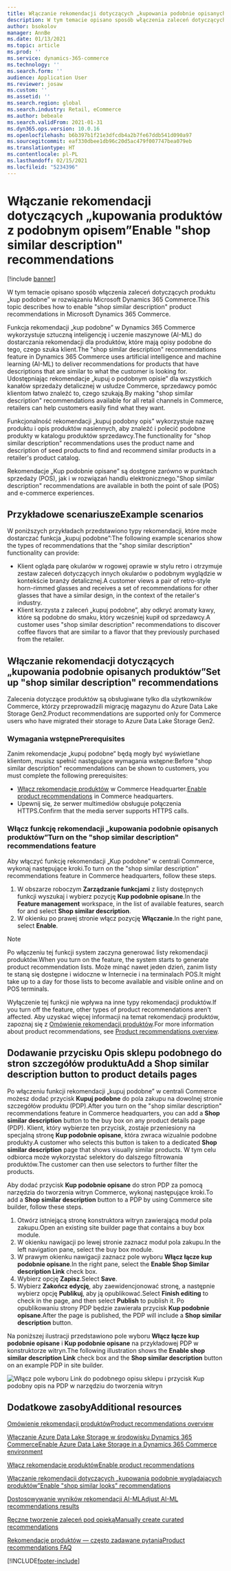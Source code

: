 ```yaml
---
title: Włączanie rekomendacji dotyczących „kupowania podobnie opisanych produktów”
description: W tym temacie opisano sposób włączenia zaleceń dotyczących produktu „kup podobne” w rozwiązaniu Microsoft Dynamics 365 Commerce.
author: bsokolov
manager: AnnBe
ms.date: 01/13/2021
ms.topic: article
ms.prod: ''
ms.service: dynamics-365-commerce
ms.technology: ''
ms.search.form: ''
audience: Application User
ms.reviewer: josaw
ms.custom: ''
ms.assetid: ''
ms.search.region: global
ms.search.industry: Retail, eCommerce
ms.author: bebeale
ms.search.validFrom: 2021-01-31
ms.dyn365.ops.version: 10.0.16
ms.openlocfilehash: b6b397b1f21e3dfcdb4a2b7fe67ddb541d090a97
ms.sourcegitcommit: eaf330dbee1db96c20d5ac479f007747bea079eb
ms.translationtype: HT
ms.contentlocale: pl-PL
ms.lasthandoff: 02/15/2021
ms.locfileid: "5234396"
---
```

# <a name="enable-shop-similar-description-recommendations"></a><span data-ttu-id="c1295-103">Włączanie rekomendacji dotyczących „kupowania produktów z podobnym opisem”</span><span class="sxs-lookup"><span data-stu-id="c1295-103">Enable "shop similar description" recommendations</span></span>

[!include [banner](includes/banner.md)]

<span data-ttu-id="c1295-104">W tym temacie opisano sposób włączenia zaleceń dotyczących produktu „kup podobne” w rozwiązaniu Microsoft Dynamics 365 Commerce.</span><span class="sxs-lookup"><span data-stu-id="c1295-104">This topic describes how to enable "shop similar description" product recommendations in Microsoft Dynamics 365 Commerce.</span></span>

<span data-ttu-id="c1295-105">Funkcja rekomendacji „kup podobne” w Dynamics 365 Commerce wykorzystuje sztuczną inteligencję i uczenie maszynowe (AI-ML) do dostarczania rekomendacji dla produktów, które mają opisy podobne do tego, czego szuka klient.</span><span class="sxs-lookup"><span data-stu-id="c1295-105">The "shop similar description" recommendations feature in Dynamics 365 Commerce uses artificial intelligence and machine learning (AI-ML) to deliver recommendations for products that have descriptions that are similar to what the customer is looking for.</span></span> <span data-ttu-id="c1295-106">Udostępniając rekomendacje „kupuj o podobnym opisie” dla wszystkich kanałów sprzedaży detalicznej w usłudze Commerce, sprzedawcy pomóc klientom łatwo znaleźć to, czego szukają.</span><span class="sxs-lookup"><span data-stu-id="c1295-106">By making "shop similar description" recommendations available for all retail channels in Commerce, retailers can help customers easily find what they want.</span></span>

<span data-ttu-id="c1295-107">Funkcjonalność rekomendacji „kupuj podobny opis” wykorzystuje nazwę produktu i opis produktów nasiennych, aby znaleźć i polecić podobne produkty w katalogu produktów sprzedawcy.</span><span class="sxs-lookup"><span data-stu-id="c1295-107">The functionality for "shop similar description" recommendations uses the product name and description of seed products to find and recommend similar products in a retailer's product catalog.</span></span>

<span data-ttu-id="c1295-108">Rekomendacje „Kup podobnie opisane” są dostępne zarówno w punktach sprzedaży (POS), jak i w rozwiązań handlu elektronicznego.</span><span class="sxs-lookup"><span data-stu-id="c1295-108">"Shop similar description" recommendations are available in both the point of sale (POS) and e-commerce experiences.</span></span>

## <a name="example-scenarios"></a><span data-ttu-id="c1295-109">Przykładowe scenariusze</span><span class="sxs-lookup"><span data-stu-id="c1295-109">Example scenarios</span></span>

<span data-ttu-id="c1295-110">W poniższych przykładach przedstawiono typy rekomendacji, które może dostarczać funkcja „kupuj podobne”:</span><span class="sxs-lookup"><span data-stu-id="c1295-110">The following example scenarios show the types of recommendations that the "shop similar description" functionality can provide:</span></span>

- <span data-ttu-id="c1295-111">Klient ogląda parę okularów w rogowej oprawie w stylu retro i otrzymuje zestaw zaleceń dotyczących innych okularów o podobnym wyglądzie w kontekście branży detalicznej.</span><span class="sxs-lookup"><span data-stu-id="c1295-111">A customer views a pair of retro-style horn-rimmed glasses and receives a set of recommendations for other glasses that have a similar design, in the context of the retailer's industry.</span></span>
- <span data-ttu-id="c1295-112">Klient korzysta z zaleceń „kupuj podobne”, aby odkryć aromaty kawy, które są podobne do smaku, który wcześniej kupił od sprzedawcy.</span><span class="sxs-lookup"><span data-stu-id="c1295-112">A customer uses "shop similar description" recommendations to discover coffee flavors that are similar to a flavor that they previously purchased from the retailer.</span></span>

## <a name="set-up-shop-similar-description-recommendations"></a><span data-ttu-id="c1295-113">Włączanie rekomendacji dotyczących „kupowania podobnie opisanych produktów”</span><span class="sxs-lookup"><span data-stu-id="c1295-113">Set up "shop similar description" recommendations</span></span>

<span data-ttu-id="c1295-114">Zalecenia dotyczące produktów są obsługiwane tylko dla użytkowników Commerce, którzy przeprowadzili migrację magazynu do Azure Data Lake Storage Gen2.</span><span class="sxs-lookup"><span data-stu-id="c1295-114">Product recommendations are supported only for Commerce users who have migrated their storage to Azure Data Lake Storage Gen2.</span></span>

### <a name="prerequisites"></a><span data-ttu-id="c1295-115">Wymagania wstępne</span><span class="sxs-lookup"><span data-stu-id="c1295-115">Prerequisites</span></span>

<span data-ttu-id="c1295-116">Zanim rekomendacje „kupuj podobne” będą mogły być wyświetlane klientom, musisz spełnić następujące wymagania wstępne:</span><span class="sxs-lookup"><span data-stu-id="c1295-116">Before "shop similar description" recommendations can be shown to customers, you must complete the following prerequisites:</span></span>

- <span data-ttu-id="c1295-117">[Włącz rekomendacje produktów](enable-product-recommendations.md) w Commerce Headquarter.</span><span class="sxs-lookup"><span data-stu-id="c1295-117">[Enable product recommendations](enable-product-recommendations.md) in Commerce headquarters.</span></span>
- <span data-ttu-id="c1295-118">Upewnij się, że serwer multimediów obsługuje połączenia HTTPS.</span><span class="sxs-lookup"><span data-stu-id="c1295-118">Confirm that the media server supports HTTPS calls.</span></span>

### <a name="turn-on-the-shop-similar-description-recommendations-feature"></a><span data-ttu-id="c1295-119">Włącz funkcję rekomendacji „kupowania podobnie opisanych produktów”</span><span class="sxs-lookup"><span data-stu-id="c1295-119">Turn on the "shop similar description" recommendations feature</span></span>

<span data-ttu-id="c1295-120">Aby włączyć funkcję rekomendacji „Kup podobne” w centrali Commerce, wykonaj następujące kroki.</span><span class="sxs-lookup"><span data-stu-id="c1295-120">To turn on the "shop similar description" recommendations feature in Commerce headquarters, follow these steps.</span></span>

1. <span data-ttu-id="c1295-121">W obszarze roboczym **Zarządzanie funkcjami** z listy dostępnych funkcji wyszukaj i wybierz pozycję **Kup podobnie opisane**.</span><span class="sxs-lookup"><span data-stu-id="c1295-121">In the **Feature management** workspace, in the list of available features, search for and select **Shop similar description**.</span></span>
1. <span data-ttu-id="c1295-122">W okienku po prawej stronie włącz pozycję **Włączanie**.</span><span class="sxs-lookup"><span data-stu-id="c1295-122">In the right pane, select **Enable**.</span></span>

> [!NOTE]
> <span data-ttu-id="c1295-123">Po włączeniu tej funkcji system zaczyna generować listy rekomendacji produktów.</span><span class="sxs-lookup"><span data-stu-id="c1295-123">When you turn on the feature, the system starts to generate product recommendation lists.</span></span> <span data-ttu-id="c1295-124">Może minąć nawet jeden dzień, zanim listy te staną się dostępne i widoczne w Internecie i na terminalach POS.</span><span class="sxs-lookup"><span data-stu-id="c1295-124">It might take up to a day for those lists to become available and visible online and on POS terminals.</span></span>
>
> <span data-ttu-id="c1295-125">Wyłączenie tej funkcji nie wpływa na inne typy rekomendacji produktów.</span><span class="sxs-lookup"><span data-stu-id="c1295-125">If you turn off the feature, other types of product recommendations aren't affected.</span></span> <span data-ttu-id="c1295-126">Aby uzyskać więcej informacji na temat rekomendacji produktów, zapoznaj się z [Omówienie rekomendacji produktów](product-recommendations.md).</span><span class="sxs-lookup"><span data-stu-id="c1295-126">For more information about product recommendations, see [Product recommendations overview](product-recommendations.md).</span></span>

## <a name="add-a-shop-similar-description-button-to-product-details-pages"></a><span data-ttu-id="c1295-127">Dodawanie przycisku Opis sklepu podobnego do stron szczegółów produktu</span><span class="sxs-lookup"><span data-stu-id="c1295-127">Add a Shop similar description button to product details pages</span></span>

<span data-ttu-id="c1295-128">Po włączeniu funkcji rekomendacji „kupuj podobne” w centrali Commerce możesz dodać przycisk **Kupuj podobne** do pola zakupu na dowolnej stronie szczegółów produktu (PDP).</span><span class="sxs-lookup"><span data-stu-id="c1295-128">After you turn on the "shop similar description" recommendations feature in Commerce headquarters, you can add a **Shop similar description** button to the buy box on any product details page (PDP).</span></span> <span data-ttu-id="c1295-129">Klient, który wybierze ten przycisk, zostaje przeniesiony na specjalną stronę **Kup podobnie opisane**, która zwraca wizualnie podobne produkty.</span><span class="sxs-lookup"><span data-stu-id="c1295-129">A customer who selects this button is taken to a dedicated **Shop similar description** page that shows visually similar products.</span></span> <span data-ttu-id="c1295-130">W tym celu odbiorca może wykorzystać selektory do dalszego filtrowania produktów.</span><span class="sxs-lookup"><span data-stu-id="c1295-130">The customer can then use selectors to further filter the products.</span></span>

<span data-ttu-id="c1295-131">Aby dodać przycisk **Kup podobnie opisane** do stron PDP za pomocą narzędzia do tworzenia witryn Commerce, wykonaj następujące kroki.</span><span class="sxs-lookup"><span data-stu-id="c1295-131">To add a **Shop similar description** button to a PDP by using Commerce site builder, follow these steps.</span></span>

1. <span data-ttu-id="c1295-132">Otwórz istniejącą stronę konstruktora witryn zawierającą moduł pola zakupu.</span><span class="sxs-lookup"><span data-stu-id="c1295-132">Open an existing site builder page that contains a buy box module.</span></span>
1. <span data-ttu-id="c1295-133">W okienku nawigacji po lewej stronie zaznacz moduł pola zakupu.</span><span class="sxs-lookup"><span data-stu-id="c1295-133">In the left navigation pane, select the buy box module.</span></span>
1. <span data-ttu-id="c1295-134">W prawym okienku nawigacji zaznacz pole wyboru **Włącz łącze kup podobnie opisane**.</span><span class="sxs-lookup"><span data-stu-id="c1295-134">In the right pane, select the **Enable Shop Similar description Link** check box.</span></span>
1. <span data-ttu-id="c1295-135">Wybierz opcję **Zapisz**.</span><span class="sxs-lookup"><span data-stu-id="c1295-135">Select **Save**.</span></span>
1. <span data-ttu-id="c1295-136">Wybierz **Zakończ edycję**, aby zaewidencjonować stronę, a następnie wybierz opcję **Publikuj**, aby ją opublikować.</span><span class="sxs-lookup"><span data-stu-id="c1295-136">Select **Finish editing** to check in the page, and then select **Publish** to publish it.</span></span> <span data-ttu-id="c1295-137">Po opublikowaniu strony PDP będzie zawierała przycisk **Kup podobnie opisane**.</span><span class="sxs-lookup"><span data-stu-id="c1295-137">After the page is published, the PDP will include a **Shop similar description** button.</span></span>

<span data-ttu-id="c1295-138">Na poniższej ilustracji przedstawiono pole wyboru **Włącz łącze kup podobnie opisane** i **Kup podobnie opisane** na przykładowej PDP w konstruktorze witryn.</span><span class="sxs-lookup"><span data-stu-id="c1295-138">The following illustration shows the **Enable shop similar description Link** check box and the **Shop similar description** button on an example PDP in site builder.</span></span>

![Włącz pole wyboru Link do podobnego opisu sklepu i przycisk Kup podobny opis na PDP w narzędziu do tworzenia witryn](./media/ter_site_builder_buybox_button.png)

## <a name="additional-resources"></a><span data-ttu-id="c1295-140">Dodatkowe zasoby</span><span class="sxs-lookup"><span data-stu-id="c1295-140">Additional resources</span></span>

[<span data-ttu-id="c1295-141">Omówienie rekomendacji produktów</span><span class="sxs-lookup"><span data-stu-id="c1295-141">Product recommendations overview</span></span>](product-recommendations.md)

[<span data-ttu-id="c1295-142">Włączanie Azure Data Lake Storage w środowisku Dynamics 365 Commerce</span><span class="sxs-lookup"><span data-stu-id="c1295-142">Enable Azure Data Lake Storage in a Dynamics 365 Commerce environment</span></span>](enable-adls-environment.md)

[<span data-ttu-id="c1295-143">Włącz rekomendacje produktów</span><span class="sxs-lookup"><span data-stu-id="c1295-143">Enable product recommendations</span></span>](enable-product-recommendations.md)

[<span data-ttu-id="c1295-144">Włączanie rekomendacji dotyczących „kupowania podobnie wyglądających produktów”</span><span class="sxs-lookup"><span data-stu-id="c1295-144">Enable "shop similar looks" recommendations</span></span>](shop-similar-looks.md)

[<span data-ttu-id="c1295-145">Dostosowywanie wyników rekomendacji AI-ML</span><span class="sxs-lookup"><span data-stu-id="c1295-145">Adjust AI-ML recommendations results</span></span>](modify-product-recommendation-results.md)

[<span data-ttu-id="c1295-146">Ręczne tworzenie zaleceń pod opieką</span><span class="sxs-lookup"><span data-stu-id="c1295-146">Manually create curated recommendations</span></span>](create-editorial-recommendation-lists.md)

[<span data-ttu-id="c1295-147">Rekomendacje produktów — często zadawane pytania</span><span class="sxs-lookup"><span data-stu-id="c1295-147">Product recommendations FAQ</span></span>](faq-recommendations.md)


[!INCLUDE[footer-include](../includes/footer-banner.md)]
